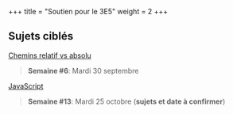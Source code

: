 +++
title = "Soutien pour le 3E5"
weight = 2
+++

## Sujets ciblés

[Chemins relatif vs absolu](./html-css)
> **Semaine #6**: Mardi 30 septembre


[JavaScript](./js)
> **Semaine #13**: Mardi 25 octobre (**sujets et date à confirmer**)
